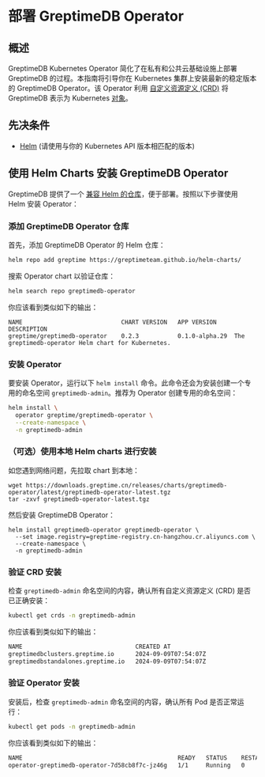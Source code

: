 # 部署 GreptimeDB Operator

## 概述

GreptimeDB Kubernetes Operator 简化了在私有和公共云基础设施上部署 GreptimeDB 的过程。本指南将引导你在 Kubernetes 集群上安装最新的稳定版本的 GreptimeDB Operator。该 Operator 利用 [自定义资源定义 (CRD)](https://kubernetes.io/docs/concepts/extend-kubernetes/api-extension/custom-resources/#customresourcedefinitions) 将 GreptimeDB 表示为 Kubernetes [对象](https://kubernetes.io/docs/concepts/overview/working-with-objects/)。

## 先决条件
- [Helm](https://helm.sh/docs/intro/install/) (请使用与你的 Kubernetes API 版本相匹配的版本)

## 使用 Helm Charts 安装 GreptimeDB Operator

GreptimeDB 提供了一个 [兼容 Helm 的仓库](https://github.com/GreptimeTeam/helm-charts)，便于部署。按照以下步骤使用 Helm 安装 Operator：

### 添加 GreptimeDB Operator 仓库
首先，添加 GreptimeDB Operator 的 Helm 仓库：
```bash
helm repo add greptime https://greptimeteam.github.io/helm-charts/
```

搜索 Operator chart 以验证仓库：
```bash
helm search repo greptimedb-operator
```

你应该看到类似如下的输出：
```
NAME                        	CHART VERSION	APP VERSION   	DESCRIPTION
greptime/greptimedb-operator	0.2.3        	0.1.0-alpha.29	The greptimedb-operator Helm chart for Kubernetes.
```

### 安装 Operator

要安装 Operator，运行以下 `helm install` 命令。此命令还会为安装创建一个专用的命名空间 `greptimedb-admin`。推荐为 Operator 创建专用的命名空间：

```bash
helm install \
  operator greptime/greptimedb-operator \
  --create-namespace \
  -n greptimedb-admin
```

### （可选）使用本地 Helm charts 进行安装

如您遇到网络问题，先拉取 chart 到本地：

```shell
wget https://downloads.greptime.cn/releases/charts/greptimedb-operator/latest/greptimedb-operator-latest.tgz
tar -zxvf greptimedb-operator-latest.tgz
```

然后安装 GreptimeDB Operator：

```shell
helm install greptimedb-operator greptimedb-operator \
  --set image.registry=greptime-registry.cn-hangzhou.cr.aliyuncs.com \
  --create-namespace \
  -n greptimedb-admin
```

### 验证 CRD 安装
检查 `greptimedb-admin` 命名空间的内容，确认所有自定义资源定义 (CRD) 是否已正确安装：

```bash
kubectl get crds -n greptimedb-admin
```

你应该看到类似如下的输出：
```bash
NAME                                CREATED AT
greptimedbclusters.greptime.io      2024-09-09T07:54:07Z
greptimedbstandalones.greptime.io   2024-09-09T07:54:07Z
```

### 验证 Operator 安装
安装后，检查 `greptimedb-admin` 命名空间的内容，确认所有 Pod 是否正常运行：
```bash
kubectl get pods -n greptimedb-admin
```

你应该看到类似如下的输出：
```bash
NAME                                            READY   STATUS    RESTARTS   AGE
operator-greptimedb-operator-7d58cb8f7c-jz46g   1/1     Running   0          26s
```